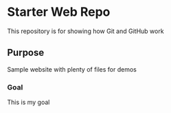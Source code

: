 # Starter Web Repo

This repository is for showing how Git and GitHub work

## Purpose

Sample website with plenty of files for demos

### Goal
This is my goal
